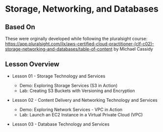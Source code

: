 # Storage, Networking, and Databases

## Based On
These were orginally developed while following the pluralsight course: https://app.pluralsight.com/ilx/aws-certified-cloud-practitioner-(clf-c02)-storage-networking-and-databases/table-of-content by Michael Cassidy

## Lesson Overview
- Lesson 01 - Storage Technology and Services
	- Demo: Exploring Storage Services (S3 in Action)
	- Lab: Creating S3 Buckets with Versioning and Encryption

- Lesson 02 - Content Delivery and Networking Technology and Services
	- Demo: Exploring Network Services - VPC in Action
	- Lab: Launch an EC2 Instance in a Virtual Private Cloud (VPC)
	
- Lesson 03 - Database Technology and Services
